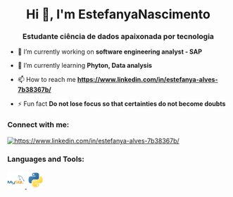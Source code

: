 
<h1 align="center">Hi 👋, I'm EstefanyaNascimento</h1>
<h3 align="center">Estudante ciência de dados apaixonada por tecnologia</h3>

- 🔭 I’m currently working on **software engineering analyst - SAP**

- 🌱 I’m currently learning **Phyton, Data analysis**

- 📫 How to reach me **https://www.linkedin.com/in/estefanya-alves-7b38367b/**

- ⚡ Fun fact **Do not lose focus so that certainties do not become doubts**

<h3 align="left">Connect with me:</h3>
<p align="left">
<a href="https://linkedin.com/in/https://www.linkedin.com/in/estefanya-alves-7b38367b/" target="blank"><img align="center" src="https://raw.githubusercontent.com/rahuldkjain/github-profile-readme-generator/master/src/images/icons/Social/linked-in-alt.svg" alt="https://www.linkedin.com/in/estefanya-alves-7b38367b/" height="30" width="40" /></a>
</p>

<h3 align="left">Languages and Tools:</h3>
<p align="left"> <a href="https://www.mysql.com/" target="_blank"> <img src="https://raw.githubusercontent.com/devicons/devicon/master/icons/mysql/mysql-original-wordmark.svg" alt="mysql" width="40" height="40"/> </a> <a href="https://www.python.org" target="_blank"> <img src="https://raw.githubusercontent.com/devicons/devicon/master/icons/python/python-original.svg" alt="python" width="40" height="40"/> </a> </p>

